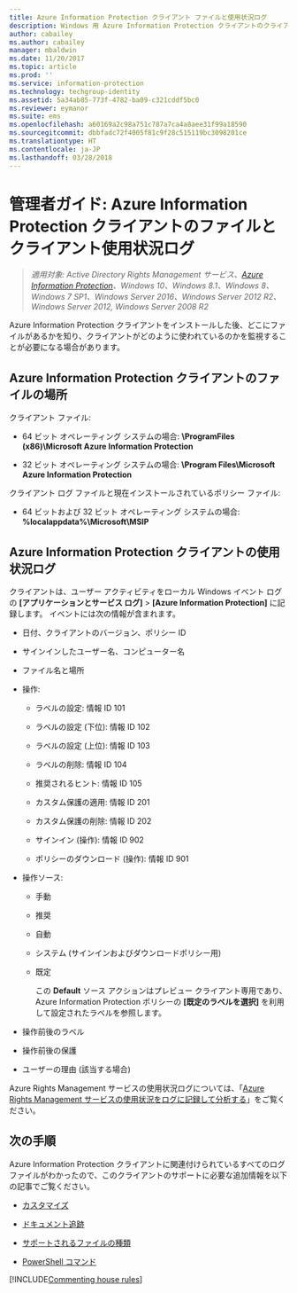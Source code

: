 ```yaml
---
title: Azure Information Protection クライアント ファイルと使用状況ログ
description: Windows 用 Azure Information Protection クライアントのクライアント ファイルと使用状況ログについて説明します。
author: cabailey
ms.author: cabailey
manager: mbaldwin
ms.date: 11/20/2017
ms.topic: article
ms.prod: ''
ms.service: information-protection
ms.technology: techgroup-identity
ms.assetid: 5a34ab85-773f-4782-ba09-c321cddf5bc0
ms.reviewer: eymanor
ms.suite: ems
ms.openlocfilehash: a60169a2c98a751c787a7ca4a8aee31f99a18590
ms.sourcegitcommit: dbbfadc72f4005f81c9f28c515119bc3098201ce
ms.translationtype: HT
ms.contentlocale: ja-JP
ms.lasthandoff: 03/28/2018
---
```

# <a name="admin-guide-azure-information-protection-client-files-and-client-usage-logging"></a>管理者ガイド: Azure Information Protection クライアントのファイルとクライアント使用状況ログ

>*適用対象: Active Directory Rights Management サービス、[Azure Information Protection](https://azure.microsoft.com/pricing/details/information-protection)、Windows 10、Windows 8.1、Windows 8、Windows 7 SP1、Windows Server 2016、Windows Server 2012 R2、Windows Server 2012, Windows Server 2008 R2*

Azure Information Protection クライアントをインストールした後、どこにファイルがあるかを知り、クライアントがどのように使われているのかを監視することが必要になる場合があります。

## <a name="file-locations-for-the-azure-information-protection-client"></a>Azure Information Protection クライアントのファイルの場所

クライアント ファイル:   

- 64 ビット オペレーティング システムの場合: **\ProgramFiles (x86)\Microsoft Azure Information Protection**

- 32 ビット オペレーティング システムの場合: **\Program Files\Microsoft Azure Information Protection**

クライアント ログ ファイルと現在インストールされているポリシー ファイル:

- 64 ビットおよび 32 ビット オペレーティング システムの場合: **%localappdata%\Microsoft\MSIP**

## <a name="usage-logging-for-the-azure-information-protection-client"></a>Azure Information Protection クライアントの使用状況ログ

クライアントは、ユーザー アクティビティをローカル Windows イベント ログの **[アプリケーションとサービス ログ]**  >  **[Azure Information Protection]** に記録します。 イベントには次の情報が含まれます。

- 日付、クライアントのバージョン、ポリシー ID

- サインインしたユーザー名、コンピューター名

- ファイル名と場所

- 操作:

    - ラベルの設定: 情報 ID 101
    
    - ラベルの設定 (下位): 情報 ID 102
    
    - ラベルの設定 (上位): 情報 ID 103
    
    - ラベルの削除: 情報 ID 104
   
    - 推奨されるヒント: 情報 ID 105
    
    - カスタム保護の適用: 情報 ID 201
    
    - カスタム保護の削除: 情報 ID 202
    
    - サインイン (操作): 情報 ID 902
    
    - ポリシーのダウンロード (操作): 情報 ID 901
    
- 操作ソース:
    
    - 手動 
    
    - 推奨
    
    - 自動  
    
    - システム (サインインおよびダウンロードポリシー用)
    
    - 既定
        
        この **Default** ソース アクションはプレビュー クライアント専用であり、Azure Information Protection ポリシーの **[既定のラベルを選択]** を利用して設定されたラベルを参照します。

    
- 操作前後のラベル 
    
- 操作前後の保護
    
- ユーザーの理由 (該当する場合)
    

Azure Rights Management サービスの使用状況ログについては、「[Azure Rights Management サービスの使用状況をログに記録して分析する](../deploy-use/log-analyze-usage.md)」をご覧ください。



## <a name="next-steps"></a>次の手順
Azure Information Protection クライアントに関連付けられているすべてのログ ファイルがわかったので、このクライアントのサポートに必要な追加情報を以下の記事でご覧ください。

- [カスタマイズ](client-admin-guide-customizations.md)

- [ドキュメント追跡](client-admin-guide-document-tracking.md)

- [サポートされるファイルの種類](client-admin-guide-file-types.md)

- [PowerShell コマンド](client-admin-guide-powershell.md)

[!INCLUDE[Commenting house rules](../includes/houserules.md)]
